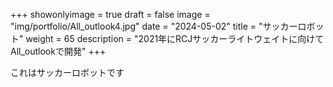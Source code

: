 
+++ 
showonlyimage = true 
draft = false 
image = "img/portfolio/All_outlook4.jpg" 
date = "2024-05-02" 
title = "サッカーロボット"
weight = 65
description = "2021年にRCJサッカーライトウェイトに向けてAll_outlookで開発"
+++

これはサッカーロボットです
